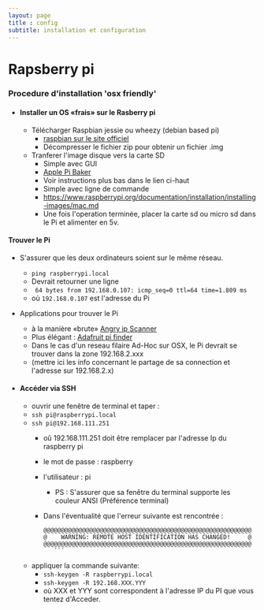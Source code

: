 ```yaml
---
layout: page
title : config
subtitle: installation et configuration
---
```


# Rapsberry pi
### Procedure d'installation 'osx friendly'



* #### Installer un OS «frais» sur le Rasberry pi
	* Télécharger Raspbian jessie ou wheezy (debian based pi)
		* [raspbian sur le site officiel](http://www.raspberrypi.org/downloads/)
		* Décompresser le fichier zip pour obtenir un fichier .img
	* Tranferer l'image disque vers la carte SD
		* Simple avec GUI
		* [Apple Pi Baker](http://www.tweaking4all.com/hardware/raspberry-pi/macosx-apple-pi-baker/)
		* Voir instructions plus bas dans le lien ci-haut
		* Simple avec ligne de commande
		* https://www.raspberrypi.org/documentation/installation/installing-images/mac.md
		* Une fois l'operation terminée,  placer la carte sd ou micro sd dans le Pi et alimenter en 5v.



#### Trouver le Pi
* S'assurer que les deux ordinateurs soient sur le même réseau.
	* `ping raspberrypi.local`
	* Devrait retourner une ligne
	* ` 64 bytes from 192.168.0.107: icmp_seq=0 ttl=64 time=1.809 ms`
	* où `192.168.0.107` est l'adresse du Pi
*  Applications pour trouver le Pi
	*  à la manière «brute» [Angry ip Scanner](http://angryip.org)
	*  Plus élégant : [Adafruit pi finder](https://github.com/adafruit/Adafruit-Pi-Finder/releases/tag/v2.0.1-beta)
	*  Dans le cas d'un reseau filaire Ad-Hoc sur OSX,  le Pi devrait se trouver dans la zone 192.168.2.xxx  
	*  (mettre ici les info concernant le partage de sa connection et l'adresse sur 192.168.2.x)


* #### Accéder via SSH
	* ouvrir une fenêtre de terminal et taper :
	* `ssh pi@raspberrypi.local`
	* `ssh pi@192.168.111.251`
		* oû 192.168.111.251 doit être remplacer par l'adresse Ip du raspberry pi
		* le mot de passe : raspberry
		* l'utilisateur : pi

			* PS : S'assurer que sa fenêtre du terminal supporte les couleur ANSI (Préférence terminal)  
		* Dans l'éventualité que l'erreur suivante est rencontrée :
			 ```
			@@@@@@@@@@@@@@@@@@@@@@@@@@@@@@@@@@@@@@@@@@@@@@@@@@@@@@@@@@@
			@    WARNING: REMOTE HOST IDENTIFICATION HAS CHANGED!     @
			@@@@@@@@@@@@@@@@@@@@@@@@@@@@@@@@@@@@@@@@@@@@@@@@@@@@@@@@@@@
				```
	* appliquer la commande suivante:
		* `ssh-keygen -R raspberrypi.local`
		* `ssh-keygen -R 192.168.XXX.YYY`
		* où XXX et YYY sont correspondent à l'adresse IP du PI que vous tentez d'Acceder.
